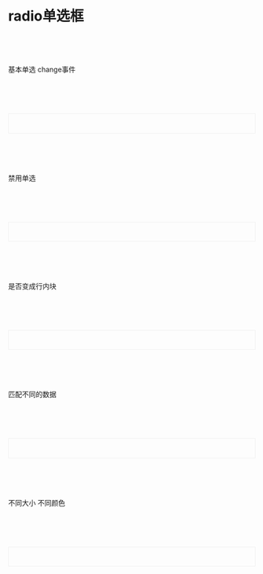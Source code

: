 # radio单选框
<script setup>
import demo1 from './demo1.vue';
import demo2 from './demo2.vue';
import demo3 from './demo3.vue';
import demo4 from './demo4.vue';
import demo5 from './demo5.vue';
import codeds from '@/components/codeds.vue';
import DOC from '@/components/docview.vue';

const propDoc =  [
  ["v-model","单选绑定值","String || Number","-","-"],
  ["size", "尺寸大小", "String", "default / small / mini", "default"],
  ["options", "单选数据配置，具体见下方label、value", "Array", "-", "[]"],
  ["inline", "是否为行内元素", "Boolean", "true / false", "true"],
  ["labelFiled", "自定义替换lable的字段名", "String", "-", "label"],
  ["valueFiled", "自定义替换value的字段名", "String", "-", "value"],
  ["customColor", "自定义选中颜色色值", "String", "-", "-"],
  ["customClass", "自定义组件类名", "String", "-", "-",],
  ["disabled", "是否禁用选项", "Boolean", "true / false", "false",],
  ["label", "单选默认label展示字段名，自定义请使用labelFiled属性重新关联lable字段", "String", "-", "label",],
  ["value", "单选默认value选中值，自定义请使用valueFiled属性重新关联value字段", "String", "-", "value",]
];
const eventDoc = [
  ["change", "开关事件","change = (e) =>{console.log(e)}"],
];
</script>

<div class="btndoc1">基本单选 change事件</div>
<div class="btndoc2">
<demo1></demo1>
</div>
<Suspense><codeds compname="lradio" demoname="demo1"></codeds></Suspense>
<div class="btndoc1">禁用单选</div>
<div class="btndoc2">
<demo2></demo2>
</div>
<Suspense><codeds compname="lradio" demoname="demo2"></codeds></Suspense>
<div class="btndoc1">是否变成行内块</div>
<div class="btndoc2">
<demo3></demo3>
</div>
<Suspense><codeds compname="lradio" demoname="demo3"></codeds></Suspense>
<div class="btndoc1">匹配不同的数据</div>
<div class="btndoc2">
<demo4></demo4>
</div>
<Suspense><codeds compname="lradio" demoname="demo4"></codeds></Suspense>
<div class="btndoc1">不同大小 不同颜色</div>
<div class="btndoc2">
<demo5></demo5>
</div>
<Suspense><codeds compname="lradio" demoname="demo5"></codeds></Suspense>
</div>

<DOC title="属性" type=prop :body="propDoc"></DOC>

<br/>

<DOC title="input 事件" type=event :body="eventDoc"></DOC>

<style>
    .btndoc2{
        display:"block";
        border:1px solid #f0f0f0;
        /* height:20vh; */
        padding:2vw;
        margin-top:2vh;
    }
    .btndoc1{
        margin-top:2vh;
    }
</style>
